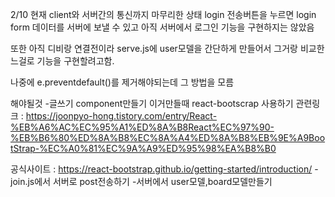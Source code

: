 2/10
현재 client와 서버간의 통신까지 마무리한 상태
login 전송버튼을 누르면 login form 데이터를 서버에 보낼 수 있고
아직 서버에서 로그인 기능을 구현하지는 않았음

또한 아직 디비랑 연결전이라 serve.js에 user모델을 간단하게 만들어서 그거랑 비교한느걸로 기능을 구현할려고함.

나중에 e.preventdefault()를 제거해야되는데 그 방법을 모름

해야될것 -글쓰기 component만들기
이거만들때 react-bootscrap 사용하기
관련링크 : https://joonpyo-hong.tistory.com/entry/React-%EB%A6%AC%EC%95%A1%ED%8A%B8React%EC%97%90-%EB%B6%80%ED%8A%B8%EC%8A%A4%ED%8A%B8%EB%9E%A9BootStrap-%EC%A0%81%EC%9A%A9%ED%95%98%EA%B8%B0

공식사이트 : https://react-bootstrap.github.io/getting-started/introduction/
-join.js에서 서버로 post전송하기 -서버에서 user모델,board모델만들기

